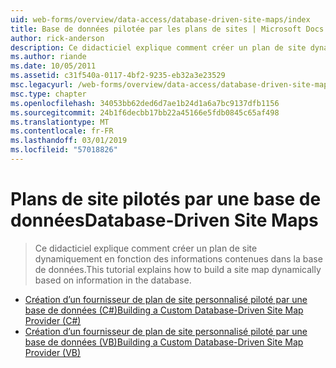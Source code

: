 ```yaml
---
uid: web-forms/overview/data-access/database-driven-site-maps/index
title: Base de données pilotée par les plans de sites | Microsoft Docs
author: rick-anderson
description: Ce didacticiel explique comment créer un plan de site dynamiquement en fonction des informations contenues dans la base de données.
ms.author: riande
ms.date: 10/05/2011
ms.assetid: c31f540a-0117-4bf2-9235-eb32a3e23529
msc.legacyurl: /web-forms/overview/data-access/database-driven-site-maps
msc.type: chapter
ms.openlocfilehash: 34053bb62ded6d7ae1b24d1a6a7bc9137dfb1156
ms.sourcegitcommit: 24b1f6decbb17bb22a45166e5fdb0845c65af498
ms.translationtype: MT
ms.contentlocale: fr-FR
ms.lasthandoff: 03/01/2019
ms.locfileid: "57018826"
---
```

<a name="database-driven-site-maps"></a><span data-ttu-id="8f125-103">Plans de site pilotés par une base de données</span><span class="sxs-lookup"><span data-stu-id="8f125-103">Database-Driven Site Maps</span></span>
====================
> <span data-ttu-id="8f125-104">Ce didacticiel explique comment créer un plan de site dynamiquement en fonction des informations contenues dans la base de données.</span><span class="sxs-lookup"><span data-stu-id="8f125-104">This tutorial explains how to build a site map dynamically based on information in the database.</span></span>


- [<span data-ttu-id="8f125-105">Création d’un fournisseur de plan de site personnalisé piloté par une base de données (C#)</span><span class="sxs-lookup"><span data-stu-id="8f125-105">Building a Custom Database-Driven Site Map Provider (C#)</span></span>](building-a-custom-database-driven-site-map-provider-cs.md)
- [<span data-ttu-id="8f125-106">Création d’un fournisseur de plan de site personnalisé piloté par une base de données (VB)</span><span class="sxs-lookup"><span data-stu-id="8f125-106">Building a Custom Database-Driven Site Map Provider (VB)</span></span>](building-a-custom-database-driven-site-map-provider-vb.md)
